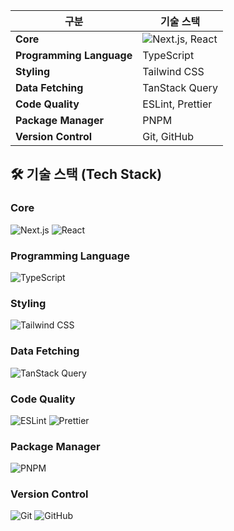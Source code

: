 | 구분 | 기술 스택 |
|---|---|
| **Core** | ![Next.js](https://img.shields.io/badge/Next.js-000000?style=for-the-badge&logo=nextdotjs&logoColor=white), React |
| **Programming Language** | TypeScript |
| **Styling** | Tailwind CSS |
| **Data Fetching** | TanStack Query |
| **Code Quality** | ESLint, Prettier |
| **Package Manager** | PNPM |
| **Version Control** | Git, GitHub |

## 🛠️ 기술 스택 (Tech Stack)

### Core
![Next.js](https://img.shields.io/badge/Next.js-000000?style=for-the-badge&logo=nextdotjs&logoColor=white)
![React](https://img.shields.io/badge/React-61DAFB?style=for-the-badge&logo=react&logoColor=black)

### Programming Language
![TypeScript](https://img.shields.io/badge/TypeScript-3178C6?style=for-the-badge&logo=typescript&logoColor=white)

### Styling
![Tailwind CSS](https://img.shields.io/badge/Tailwind_CSS-06B6D4?style=for-the-badge&logo=tailwind-css&logoColor=white)

### Data Fetching
![TanStack Query](https://img.shields.io/badge/TanStack_Query-FF4154?style=for-the-badge&logo=reactquery&logoColor=white)

### Code Quality
![ESLint](https://img.shields.io/badge/ESLint-4B32C3?style=for-the-badge&logo=eslint&logoColor=white)
![Prettier](https://img.shields.io/badge/Prettier-F7B93E?style=for-the-badge&logo=prettier&logoColor=black)

### Package Manager
![PNPM](https://img.shields.io/badge/PNPM-F69220?style=for-the-badge&logo=pnpm&logoColor=white)

### Version Control
![Git](https://img.shields.io/badge/Git-F05032?style=for-the-badge&logo=git&logoColor=white)
![GitHub](https://img.shields.io/badge/GitHub-181717?style=for-the-badge&logo=github&logoColor=white)
